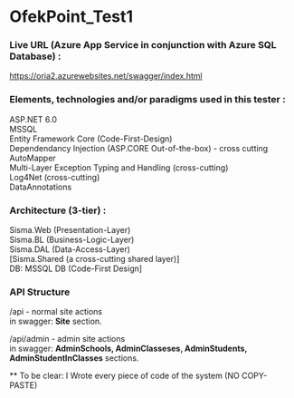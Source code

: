 # OfekPoint_Test1

### **Live URL (Azure App Service in conjunction with Azure SQL Database) :**  
https://oria2.azurewebsites.net/swagger/index.html
   
  
### **Elements, technologies and/or paradigms used in this tester :**  
ASP.NET 6.0  
MSSQL   
Entity Framework Core (Code-First-Design)    
Dependendancy Injection (ASP.CORE Out-of-the-box) -  cross cutting   
AutoMapper  
Multi-Layer Exception Typing and Handling (cross-cutting)  
Log4Net  (cross-cutting)   
DataAnnotations   
  
  
  
### **Architecture (3-tier) :**  
Sisma.Web (Presentation-Layer)  
Sisma.BL  (Business-Logic-Layer)  
Sisma.DAL  (Data-Access-Layer)  
[Sisma.Shared  (a cross-cutting shared layer)]   
DB:  MSSQL DB  (Code-First Design]  



### **API Structure**  

/api  -  normal site actions  
in swagger: **Site** section.

/api/admin  -  admin site actions  
in swagger: **AdminSchools, AdminClasseses, AdminStudents, AdminStudentInClasses** sections.
  


** To be clear:  I Wrote every piece of code of the system (NO COPY-PASTE)
